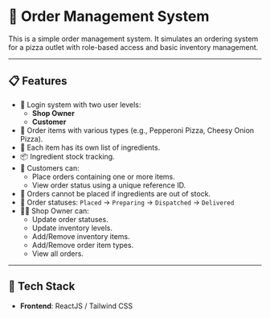 # 🛒 Order Management System

This is a simple order management system. It simulates an ordering system for a pizza outlet with role-based access and basic inventory management.

---

## 📋 Features

- 🔐 Login system with two user levels:
  - **Shop Owner**
  - **Customer**
- 🍕 Order items with various types (e.g., Pepperoni Pizza, Cheesy Onion Pizza).
- 🧂 Each item has its own list of ingredients.
- 📦 Ingredient stock tracking.
- 📑 Customers can:
  - Place orders containing one or more items.
  - View order status using a unique reference ID.
- 🚫 Orders cannot be placed if ingredients are out of stock.
- 🔄 Order statuses: `Placed` → `Preparing` → `Dispatched` → `Delivered`
- 🧑‍💼 Shop Owner can:
  - Update order statuses.
  - Update inventory levels.
  - Add/Remove inventory items.
  - Add/Remove order item types.
  - View all orders.

---

## 🧪 Tech Stack

- **Frontend**: ReactJS / Tailwind CSS
